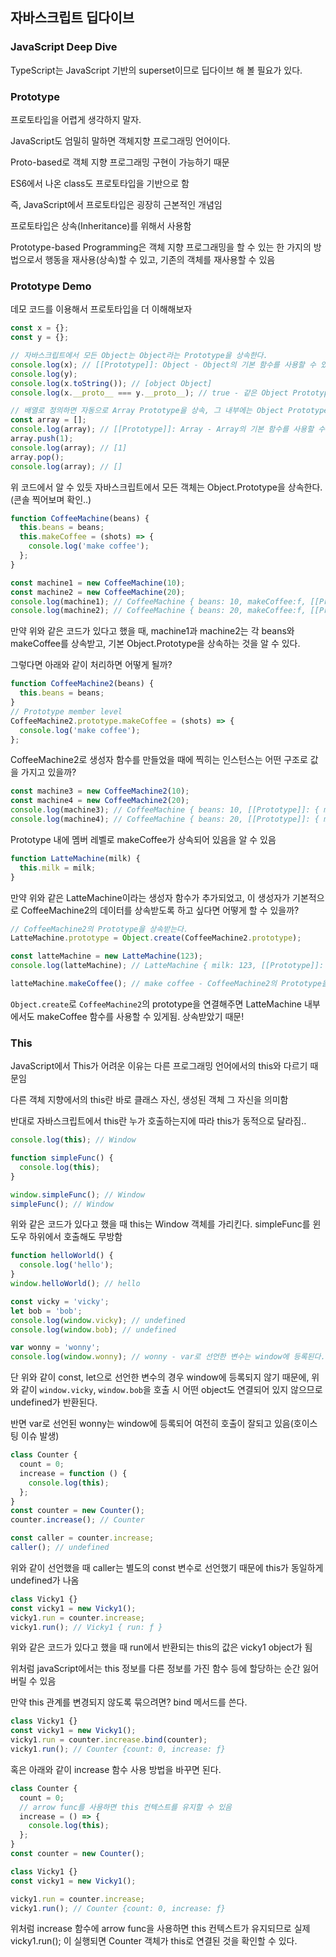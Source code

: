 ﻿## 자바스크립트 딥다이브

### JavaScript Deep Dive

TypeScript는 JavaScript 기반의 superset이므로 딥다이브 해 볼 필요가 있다.

### Prototype

프로토타입을 어렵게 생각하지 말자.

JavaScript도 엄밀히 말하면 객체지향 프로그래밍 언어이다.

Proto-based로 객체 지향 프로그래밍 구현이 가능하기 때문

ES6에서 나온 class도 프로토타입을 기반으로 함

즉, JavaScript에서 프로토타입은 굉장히 근본적인 개념임

프로토타입은 상속(Inheritance)를 위해서 사용함

Prototype-based Programming은 객체 지향 프로그래밍을 할 수 있는 한 가지의 방법으로서 행동을 재사용(상속)할 수 있고, 기존의 객체를 재사용할 수 있음

### Prototype Demo

데모 코드를 이용해서 프로토타입을 더 이해해보자

```jsx
const x = {};
const y = {};

// 자바스크립트에서 모든 Object는 Object라는 Prototype을 상속한다.
console.log(x); // [[Prototype]]: Object - Object의 기본 함수를 사용할 수 있다.
console.log(y);
console.log(x.toString()); // [object Object]
console.log(x.__proto__ === y.__proto__); // true - 같은 Object Prototype을 상속하므로

// 배열로 정의하면 자동으로 Array Prototype을 상속, 그 내부에는 Object Prototype도 연결됨
const array = [];
console.log(array); // [[Prototype]]: Array - Array의 기본 함수를 사용할 수 있다.
array.push(1);
console.log(array); // [1]
array.pop();
console.log(array); // []
```

위 코드에서 알 수 있듯 자바스크립트에서 모든 객체는 Object.Prototype을 상속한다. (콘솔 찍어보며 확인..)

```jsx
function CoffeeMachine(beans) {
  this.beans = beans;
  this.makeCoffee = (shots) => {
    console.log('make coffee');
  };
}

const machine1 = new CoffeeMachine(10);
const machine2 = new CoffeeMachine(20);
console.log(machine1); // CoffeeMachine { beans: 10, makeCoffee:f, [[Prototype]]: Object }
console.log(machine2); // CoffeeMachine { beans: 20, makeCoffee:f, [[Prototype]]: Object }
```

만약 위와 같은 코드가 있다고 했을 때, machine1과 machine2는 각 beans와 makeCoffee를 상속받고, 기본 Object.Prototype을 상속하는 것을 알 수 있다.

그렇다면 아래와 같이 처리하면 어떻게 될까?

```jsx
function CoffeeMachine2(beans) {
  this.beans = beans;
}
// Prototype member level
CoffeeMachine2.prototype.makeCoffee = (shots) => {
  console.log('make coffee');
};
```

CoffeeMachine2로 생성자 함수를 만들었을 때에 찍히는 인스턴스는 어떤 구조로 값을 가지고 있을까?

```jsx
const machine3 = new CoffeeMachine2(10);
const machine4 = new CoffeeMachine2(20);
console.log(machine3); // CoffeeMachine { beans: 10, [[Prototype]]: { makeCoffee: (shots) => {...}, ...args } }
console.log(machine4); // CoffeeMachine { beans: 20, [[Prototype]]: { makeCoffee: (shots) => {...}, ...args } }
```

Prototype 내에 멤버 레벨로 makeCoffee가 상속되어 있음을 알 수 있음

```jsx
function LatteMachine(milk) {
  this.milk = milk;
}
```

만약 위와 같은 LatteMachine이라는 생성자 함수가 추가되었고, 이 생성자가 기본적으로 CoffeeMachine2의 데이터를 상속받도록 하고 싶다면 어떻게 할 수 있을까?

```jsx
// CoffeeMachine2의 Prototype을 상속받는다.
LatteMachine.prototype = Object.create(CoffeeMachine2.prototype);

const latteMachine = new LatteMachine(123);
console.log(latteMachine); // LatteMachine { milk: 123, [[Prototype]]: CoffeeMachine2 }

latteMachine.makeCoffee(); // make coffee - CoffeeMachine2의 Prototype을 상속받았으므로 사용 가능
```

`Object.create`로 `CoffeeMachine2`의 prototype을 연결해주면 LatteMachine 내부에서도 makeCoffee 함수를 사용할 수 있게됨. 상속받았기 때문!

### This

JavaScript에서 This가 어려운 이유는 다른 프로그래밍 언어에서의 this와 다르기 때문임

다른 객체 지향에서의 this란 바로 클래스 자신, 생성된 객체 그 자신을 의미함

반대로 자바스크립트에서 this란 누가 호출하는지에 따라 this가 동적으로 달라짐..

```jsx
console.log(this); // Window

function simpleFunc() {
  console.log(this);
}

window.simpleFunc(); // Window
simpleFunc(); // Window
```

위와 같은 코드가 있다고 했을 때 this는 Window 객체를 가리킨다.
simpleFunc를 윈도우 하위에서 호출해도 무방함

```jsx
function helloWorld() {
  console.log('hello');
}
window.helloWorld(); // hello

const vicky = 'vicky';
let bob = 'bob';
console.log(window.vicky); // undefined
console.log(window.bob); // undefined

var wonny = 'wonny';
console.log(window.wonny); // wonny - var로 선언한 변수는 window에 등록된다.
```

단 위와 같이 const, let으로 선언한 변수의 경우 window에 등록되지 않기 때문에, 위와 같이 `window.vicky`, `window.bob`을 호출 시 어떤 object도 연결되어 있지 않으므로 undefined가 반환된다.

반면 var로 선언된 wonny는 window에 등록되어 여전히 호출이 잘되고 있음(호이스팅 이슈 발생)

```jsx
class Counter {
  count = 0;
  increase = function () {
    console.log(this);
  };
}
const counter = new Counter();
counter.increase(); // Counter

const caller = counter.increase;
caller(); // undefined
```

위와 같이 선언했을 때 caller는 별도의 const 변수로 선언했기 때문에 this가 동일하게 undefined가 나옴

```jsx
class Vicky1 {}
const vicky1 = new Vicky1();
vicky1.run = counter.increase;
vicky1.run(); // Vicky1 { run: ƒ }
```

위와 같은 코드가 있다고 했을 때 run에서 반환되는 this의 값은 vicky1 object가 됨

위처럼 javaScript에서는 this 정보를 다른 정보를 가진 함수 등에 할당하는 순간 잃어버릴 수 있음

만약 this 관계를 변경되지 않도록 묶으려면? bind 메서드를 쓴다.

```jsx
class Vicky1 {}
const vicky1 = new Vicky1();
vicky1.run = counter.increase.bind(counter);
vicky1.run(); // Counter {count: 0, increase: ƒ}
```

혹은 아래와 같이 increase 함수 사용 방법을 바꾸면 된다.

```jsx
class Counter {
  count = 0;
  // arrow func를 사용하면 this 컨텍스트를 유지할 수 있음
  increase = () => {
    console.log(this);
  };
}
const counter = new Counter();

class Vicky1 {}
const vicky1 = new Vicky1();

vicky1.run = counter.increase;
vicky1.run(); // Counter {count: 0, increase: ƒ}
```

위처럼 increase 함수에 arrow func을 사용하면 this 컨텍스트가 유지되므로 실제 vicky1.run(); 이 실행되면 Counter 객체가 this로 연결된 것을 확인할 수 있다.

